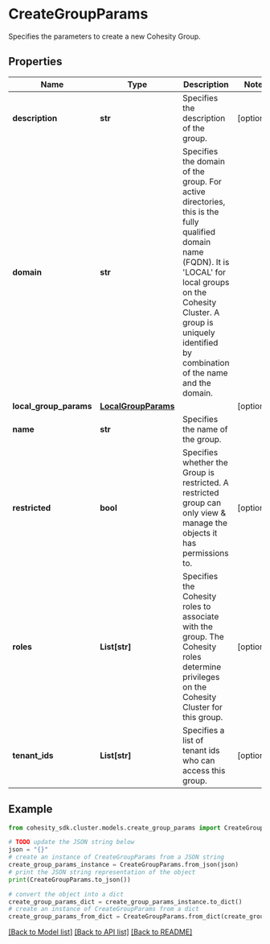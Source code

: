 # CreateGroupParams

Specifies the parameters to create a new Cohesity Group.

## Properties

Name | Type | Description | Notes
------------ | ------------- | ------------- | -------------
**description** | **str** | Specifies the description of the group. | [optional] 
**domain** | **str** | Specifies the domain of the group. For active directories, this is the fully qualified domain name (FQDN). It is &#39;LOCAL&#39; for local groups on the Cohesity Cluster. A group is uniquely identified by combination of the name and the domain. | 
**local_group_params** | [**LocalGroupParams**](LocalGroupParams.md) |  | [optional] 
**name** | **str** | Specifies the name of the group. | 
**restricted** | **bool** | Specifies whether the Group is restricted. A restricted group can only view &amp; manage the objects it has permissions to. | [optional] 
**roles** | **List[str]** | Specifies the Cohesity roles to associate with the group. The Cohesity roles determine privileges on the Cohesity Cluster for this group. | [optional] 
**tenant_ids** | **List[str]** | Specifies a list of tenant ids who can access this group. | [optional] 

## Example

```python
from cohesity_sdk.cluster.models.create_group_params import CreateGroupParams

# TODO update the JSON string below
json = "{}"
# create an instance of CreateGroupParams from a JSON string
create_group_params_instance = CreateGroupParams.from_json(json)
# print the JSON string representation of the object
print(CreateGroupParams.to_json())

# convert the object into a dict
create_group_params_dict = create_group_params_instance.to_dict()
# create an instance of CreateGroupParams from a dict
create_group_params_from_dict = CreateGroupParams.from_dict(create_group_params_dict)
```
[[Back to Model list]](../README.md#documentation-for-models) [[Back to API list]](../README.md#documentation-for-api-endpoints) [[Back to README]](../README.md)


